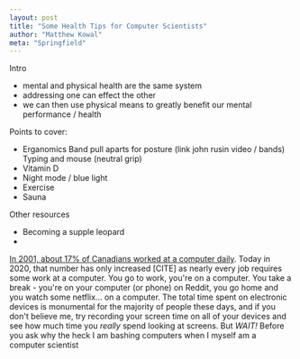 ```yaml
---
layout: post
title: "Some Health Tips for Computer Scientists"
author: "Matthew Kowal"
meta: "Springfield"
--- 
```


Intro
- mental and physical health are the same system
- addressing one can effect the other
- we can then use physical means to greatly benefit our mental performance / health

Points to cover:
- Erganomics
    Band pull aparts for posture (link john rusin video / bands)
    Typing and mouse (neutral grip)
- Vitamin D
- Night mode / blue light
- Exercise
- Sauna

Other resources
- Becoming a supple leopard
- 

[In 2001, about 17% of Canadians worked at a computer daily](https://www150.statcan.gc.ca/n1/pub/75-001-x/00501/5724-eng.html). Today in 2020, that number has only increased [CITE] as nearly every job requires some work at a computer. You go to work, you're on a computer. You take a break - you're on your computer (or phone) on Reddit, you go home and you watch some netflix... on a computer. The total time spent on electronic devices is monumental for the majority of people these days, and if you don't believe me, try recording your screen time on all of your devices and see how much time you *really* spend looking at screens. But *WAIT!* Before you ask why the heck I am bashing computers when I myself am a computer scientist
